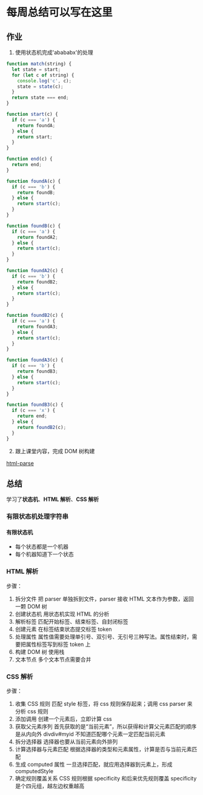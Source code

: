 # 每周总结可以写在这里

## 作业

1. 使用状态机完成'abababx'的处理

```javascript
function match(string) {
  let state = start;
  for (let c of string) {
    console.log('c', c);
    state = state(c);
  }
  return state === end;
}

function start(c) {
  if (c === 'a') {
    return foundA;
  } else {
    return start;
  }
}

function end(c) {
  return end;
}

function foundA(c) {
  if (c === 'b') {
    return foundB;
  } else {
    return start(c);
  }
}

function foundB(c) {
  if (c === 'a') {
    return foundA2;
  } else {
    return start(c);
  }
}

function foundA2(c) {
  if (c === 'b') {
    return foundB2;
  } else {
    return start(c);
  }
}

function foundB2(c) {
  if (c === 'a') {
    return foundA3;
  } else {
    return start(c);
  }
}

function foundA3(c) {
  if (c === 'b') {
    return foundB3;
  } else {
    return start(c);
  }
}

function foundB3(c) {
  if (c === 'x') {
    return end;
  } else {
    return foundB2(c);
  }
}
```

2. 跟上课堂内容，完成 DOM 树构建

[html-parse](./html-parse)

## 总结

学习了**状态机**、**HTML 解析**、**CSS 解析**

### 有限状态机处理字符串

#### 有限状态机

- 每个状态都是一个机器
- 每个机器知道下一个状态

### HTML 解析

步骤：

1. 拆分文件
   把 parser 单独拆到文件，parser 接收 HTML 文本作为参数，返回一颗 DOM 树
2. 创建状态机
   用状态机实现 HTML 的分析
3. 解析标签
   匹配开始标签、结束标签、自封闭标签
4. 创建元素
   在标签结束状态提交标签 token
5. 处理属性
   属性值需要处理单引号、双引号、无引号三种写法。属性结束时，需要把属性标签写到标签 token 上
6. 构建 DOM 树
   使用栈
7. 文本节点
   多个文本节点需要合并

### CSS 解析

步骤：

1. 收集 CSS 规则
   匹配 style 标签，将 css 规则保存起来；调用 css parser 来分析 css 规则
2. 添加调用
   创建一个元素后，立即计算 css
3. 获取父元素序列
   首先获取的是“当前元素”，所以获得和计算父元素匹配的顺序是从内向外 divdiv#myid 不知道匹配哪个元素一定匹配当前元素
4. 拆分选择器
   选择器也要从当前元素向外排列
5. 计算选择器与元素匹配
   根据选择器的类型和元素属性，计算是否与当前元素匹配
6. 生成 computed 属性
   一旦选择匹配，就应用选择器到元素上，形成 computedStyle
7. 确定规则覆盖关系
   CSS 规则根据 specificity 和后来优先规则覆盖
   specificity 是个四元组，越左边权重越高
